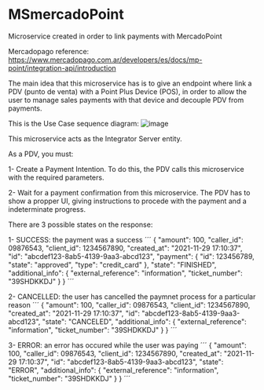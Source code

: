 # MSmercadoPoint
Microservice created in order to link payments with MercadoPoint

Mercadopago reference: https://www.mercadopago.com.ar/developers/es/docs/mp-point/integration-api/introduction

The main idea that this microservice has is to give an endpoint where link a PDV (punto de venta) with a Point Plus Device (POS), in order to allow the user to manage sales payments with that device and decouple PDV from payments.

This is the Use Case sequence diagram:
![image](https://user-images.githubusercontent.com/66323499/176477365-ebe93b07-1e8b-4b3e-a39e-dea9792f9f39.png)

This microservice acts as the Integrator Server entity.

As a PDV, you must:

1- Create a Payment Intention. To do this, the PDV calls this microservice with the required parameters.

2- Wait for a payment confirmation from this microservice. The PDV has to show a propper UI, giving instructions to procede with the payment and a  indeterminate progress.

There are 3 possible states on the response:

1- SUCCESS: the payment was a success
´´´
{
 "amount": 100,
 "caller_id": 09876543,
 "client_id": 1234567890,
 "created_at": "2021-11-29 17:10:37",
 "id": "abcdef123-8ab5-4139-9aa3-abcd123",
 "payment": {
   "id": 123456789,
   "state": "approved",
   "type": "credit_card"
 },
 "state": "FINISHED",
 "additional_info": {
   "external_reference": "information",
   "ticket_number": "39SHDKKDJ"
 }
}
´´´

2- CANCELLED: the user has cancelled the paymnet process for a particular reason
´´´
{
 "amount": 100,
 "caller_id": 09876543,
 "client_id": 1234567890,
 "created_at": "2021-11-29 17:10:37",
 "id": "abcdef123-8ab5-4139-9aa3-abcd123",
 "state": "CANCELED",
 "additional_info": {
   "external_reference": "information",
   "ticket_number": "39SHDKKDJ"
 }
}
´´´

3- ERROR: an error has occured while the user was paying
´´´
{
 "amount": 100,
 "caller_id": 09876543,
 "client_id": 1234567890,
 "created_at": "2021-11-29 17:10:37",
 "id": "abcdef123-8ab5-4139-9aa3-abcd123",
 "state": "ERROR",
 "additional_info": {
   "external_reference": "information",
   "ticket_number": "39SHDKKDJ"
 }
}
´´´
